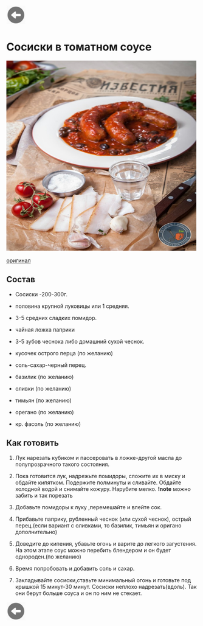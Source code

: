 <a href=./README.md><img src="img/back.jpg" width="50" height="50" /></a>
# Сосиски в томатном соусе
<img src="img/tomat_sausage.jpg" width="500" height="500" />

 [оригинал](https://pikabu.ru/story/sosiski_v_tomate_ot_prostogo_k_slozhnomu_po_motivam_master_i_margarita_5240931)
 ## Состав


- Сосиски -200-300г.

- половина крупной луковицы или 1 средняя.

- 3-5 средних сладких помидор.

- чайная ложка паприки

- 3-5 зубов чеснока либо домашний сухой чеснок. 

- кусочек острого перца (по желанию)

- соль-сахар-черный перец.
- базилик (по желанию)
- оливки (по желанию)
- тимьян (по желанию)
- орегано (по желанию)
- кр. фасоль (по желанию)

 ## Как готовить
 
 1. Лук нарезать кубиком и пассеровать в ложке-другой масла до полупрозрачного такого состояния.
 2. Пока готовится лук, надрежьте помидоры, сложите их в миску и обдайте кипятком. Подержите полминуты и сливайте. Обдайте холодной водой и снимайте кожуру. Нарубите мелко. 
**!note** можно забить и так порезать
 3. Добавьте помидоры к луку ,перемешайте и влейте сок.

4. Прибавьте паприку, рубленный чеснок (или сухой чеснок), острый перец.(если вариант с оливками, то базилик, тимьян и оригано дополнительно)

5. Доведите до кипения, убавьте огонь и варите до легкого загустения. На этом этапе соус можно перебить блендером и он будет однороден.(по желанию)

6. Время попробовать и добавить соль и сахар.
 
7. Закладывайте сосиски,ставьте минимальный огонь и готовьте под крышкой 15 минут-30 минут. Сосиски неплохо надрезать(вдоль). Так они берут больше соуса и он по ним не стекает.

  
 
<a href=./README.md><img src="img/back.jpg" width="50" height="50" /></a>
